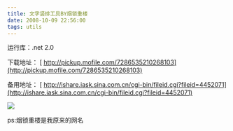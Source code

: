 ```yaml
---
title: 文字竖排工具BY烟锁重楼
date: 2008-10-09 22:56:00
tags: utils
---
```

运行库：.net 2.0

下载地址：
[ http://pickup.mofile.com/7286535210268103](http://pickup.mofile.com/7286535210268103)

备用地址：
[ http://ishare.iask.sina.com.cn/cgi-bin/fileid.cgi?fileid=4452071](http://ishare.iask.sina.com.cn/cgi-bin/fileid.cgi?fileid=4452071)

![](/images/images/p_blog_csdn_net/cuipengfei1/EntryImages/20081009/截图01.jpg)

ps:烟锁重楼是我原来的网名  



